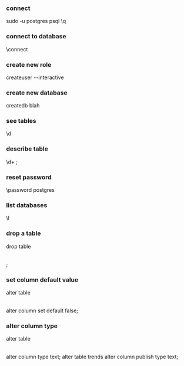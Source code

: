 
### connect
sudo -u postgres psql
\q

### connect to database
\connect <name>

### create new role
createuser --interactive

### create new database
createdb blah

### see tables
\d

### describe table
\d+ <table name>;

### reset password
\password postgres

### list databases
\l

### drop a table 
drop table <table name>;

### set column default value
alter table <table name> alter column <col name> set default false;

### alter column type 
alter table <table name> alter column <col name> type text;
alter table trends alter column publish type text;
